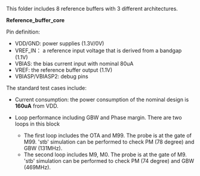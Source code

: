This folder includes 8 reference buffers with 3 different architectures.

**Reference_buffer_core**

Pin definition:
- VDD/GND: power supplies (1.3V/0V)
- VREF_IN： a reference input voltage that is derived from a bandgap (1.1V)
- VBIAS: the bias current input with nominal 80uA
- VREF: the reference buffer output (1.1V)
- VBIASP/VBIASP2: debug pins

The standard test cases include:
* Current consumption: the power consumption of the nominal design is **160uA** from VDD.

* Loop performance including GBW and Phase margin. There are two loops in this block
  - The first loop includes the OTA and M99. The probe is at the gate of M99. 'stb' simulation can be performed to check PM (78 degree) and GBW (131MHz).
  - The second loop includes M9, M0. The probe is at the gate of M9. 'stb' simulation can be performed to check PM (74 degree) and GBW (469MHz). 